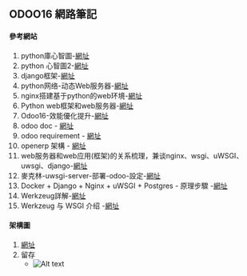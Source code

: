 ## ODOO16 網路筆記

#### 參考網站
1.  python庫心智圖-[網址](https://allaboutdataanalysis.medium.com/%E6%95%B4%E7%90%86%E4%BA%86%E4%B8%8A%E5%8D%83%E5%80%8Bpython%E9%A1%9E%E5%BA%AB-%E7%B0%A1%E7%9B%B4%E5%A4%AA%E9%85%B7%E5%95%A6-1dd6d7c2564a)
2.  python 心智圖2-[網址](https://allaboutdataanalysis.medium.com/%E7%B5%82%E6%96%BC%E6%8A%8A%E6%89%80%E6%9C%89%E7%9A%84python%E5%BA%AB-%E9%83%BD%E6%95%B4%E7%90%86%E5%87%BA%E4%BE%86%E5%95%A6-4b52a1e51028)
3.  django框架-[網址](https://juejin.cn/post/6844904066288451592)
4.  python网络-动态Web服务器-[網址](https://cloud.tencent.com/developer/article/1450904)
5.  nginx搭建基于python的web环境-[網址](https://www.cnblogs.com/baihualin/p/12133856.html)
6.  Python web框架和web服务器-[網址](https://www.51cto.com/article/605419.html)
7.  Odoo16-效能優化提升-[網址](https://tw511.com/a/01/49542.html)
8.  odoo doc - [網址](https://www.odoo.com/documentation/16.0/developer/reference/cli.html)
9.  odoo requirement - [網址](https://github.com/odoo/odoo/blob/16.0/requirements.txt)
10.  openerp 架構 - [網址](https://erpsolutions.oodles.io/blog/odoo-architecture-technical-deployment/)
11.  web服务器和web应用(框架)的关系梳理，兼谈nginx、wsgi、uWSGI、uwsgi、django-[網址](https://www.cnblogs.com/yanjidong/articles/13198697.html)
12.  麥克林-uwsgi-server-部署-odoo-設定-[網址](https://boming0529.pixnet.net/blog/post/336497257-[%E9%BA%A5%E5%85%8B%E6%9E%97]-uwsgi-server-%E9%83%A8%E7%BD%B2-odoo-%E8%A8%AD%E5%AE%9A)
13.  Docker + Django + Nginx + uWSGI + Postgres - 原理步驟 -[網址](https://www.youtube.com/watch?v=9K4O1UuaXrU)
14.  Werkzeug詳解-[網址](https://blog.csdn.net/python_cat/article/details/82490547)
15.  Werkzeug 与 WSGI 介绍 -[網址](https://juejin.cn/post/6844903686905282568)


#### 架構圖
1. [網址](https://gitmind.com/app/docs/mzjcvbg6)
2. 留存
   + ![Alt text](https://github.com/ksharry/odoo-repository/blob/main/pic/A61211111.png?raw=true)

